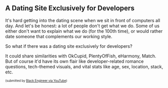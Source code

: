 ## A Dating Site Exclusively for Developers 

It's hard getting into the dating scene when we sit in front of computers all day. And let's be honest: a lot of people don't get what we do. Some of us either don't want to explain what we do (for the 100th time), or would rather date someone that complements our working style.

So what if there was a dating site exclusively for developers?

It could share similarities with OkCupid, PlentyOfFish, eHarmony, Match. But of course it'd have its own flair like developer-related romance questions, tech-themed visuals, and vital stats like age, sex, location, stack, etc.


<sub><sup>(submitted by [Black Engineer via YouTube](https://www.youtube.com/post/UgyJnwws8W-ONaB7ifF4AaABCQ))</sub></sup>
